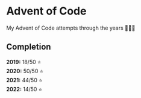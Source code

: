 # Advent of Code

My Advent of Code attempts through the years 🎄🎁🎅

## Completion

**2019:** 18/50 ⭐️  
**2020:** 50/50 ⭐️  
**2021:** 44/50 ⭐️  
**2022:** 14/50 ⭐️  

